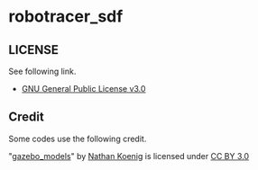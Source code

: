 # robotracer_sdf

## LICENSE

See following link.
- [GNU General Public License v3.0](https://www.gnu.org/licenses/gpl-3.0.en.html)

## Credit 

Some codes use the following credit.

"[gazebo_models](https://github.com/osrf/gazebo_models)" by [Nathan Koenig](https://github.com/nkoenig) is licensed under [CC BY 3.0](https://creativecommons.org/licenses/by/3.0/deed.en)
